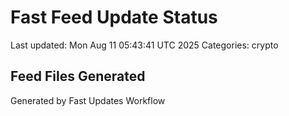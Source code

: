 # Fast Feed Update Status
Last updated: Mon Aug 11 05:43:41 UTC 2025
Categories: crypto

## Feed Files Generated

Generated by Fast Updates Workflow
